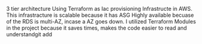 3 tier architecture Using Terraform as Iac provisioning Infrastructe in AWS.
This infrastracture is scalable because it has ASG
Highly available becuase of the RDS is multi-AZ, incase a AZ goes down.
I utilized Terraform Modules in the project because it saves times, makes the code easier to read and understandgit add